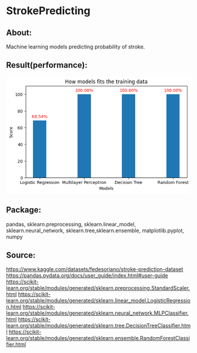 # StrokePredicting

## About: 
Machine learning models predicting probability of stroke.

## Result(performance):
![](https://github.com/StevenYang23/StrokePredicting/blob/main/testPer.png)

## Package: 
pandas, sklearn.preprocessing, sklearn.linear_model, sklearn.neural_network, sklearn.tree,sklearn.ensemble, matplotlib.pyplot, numpy

## Source:
https://www.kaggle.com/datasets/fedesoriano/stroke-prediction-dataset
https://pandas.pydata.org/docs/user_guide/index.html#user-guide
https://scikit-learn.org/stable/modules/generated/sklearn.preprocessing.StandardScaler.html
https://scikit-learn.org/stable/modules/generated/sklearn.linear_model.LogisticRegression.html
https://scikit-learn.org/stable/modules/generated/sklearn.neural_network.MLPClassifier.html
https://scikit-learn.org/stable/modules/generated/sklearn.tree.DecisionTreeClassifier.html
https://scikit-learn.org/stable/modules/generated/sklearn.ensemble.RandomForestClassifier.html
